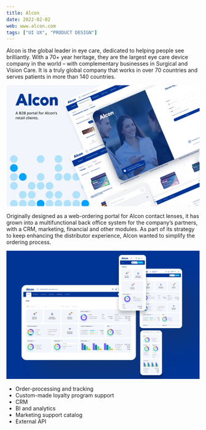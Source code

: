 ```yaml
---
title: Alcon
date: 2022-02-02
web: www.alcon.com
tags: ["UI UX", "PRODUCT DESIGN"]
---
```


Alcon is the global leader in eye care, dedicated to helping people see brilliantly. With a 70+ year heritage, they are the largest eye care device company in the world – with complementary businesses in Surgical and Vision Care. It is a truly global company that works in over 70 countries and serves patients in more than 140 countries.

![1-alc-desktop@2x](1-alc-desktop@2x.webp)

Originally designed as a web-ordering portal for Alcon contact lenses, it has grown into a multifunctional back office system for the company’s partners, with a CRM, marketing, financial and other modules.
As part of its strategy to keep enhancing the distributor experience, Alcon wanted to simplify the ordering process.

![2-alc-desktop@2x](2-alc-desktop@2x.webp)

- Order-processing and tracking
- Custom-made loyalty program support
- CRM
- BI and analytics
- Marketing support catalog
- External API





